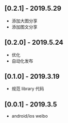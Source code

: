 ## [0.2.1] - 2019.5.29

* 添加大图分享
* 添加图文分享

## [0.2.0] - 2019.5.24

* 优化
* 自动化发布

## [0.1.0] - 2019.3.19

* 规范 library 代码

## [0.0.1] - 2019.3.5

* android/ios weibo
